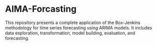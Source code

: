 # AIMA-Forcasting
This repository presents a complete application of the Box-Jenkins methodology for time series forecasting using ARIMA models. It includes data exploration, transformation, model building, evaluation, and forecasting.
